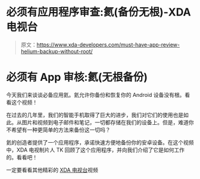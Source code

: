 # 必须有应用程序审查:氦(备份无根)-XDA 电视台

> 原文：<https://www.xda-developers.com/must-have-app-review-helium-backup-without-root/>

# 必须有 App 审核:氦(无根备份)

今天我们来谈谈必备应用氦。氦允许你备份和恢复你的 Android 设备没有根。看看这个视频！

在过去的几年里，我们的智能手机取得了巨大的进步，我们对它们的使用也是如此。从图片和视频到电子邮件和笔记，一切都存储在我们的设备上。但是，难道你不希望有一种更简单的方法来备份这一切吗？

氦的创造者提供了一个应用程序，承诺快速方便地备份你的安卓设备。在这个视频中，XDA 电视制片人 TK 回顾了这个应用程序，并向我们介绍了它是如何工作的。看看吧！

一定要看看其他精彩的 [XDA 电视台](http://www.xda-developers.com/xda-tv/ "XDA TV")视频